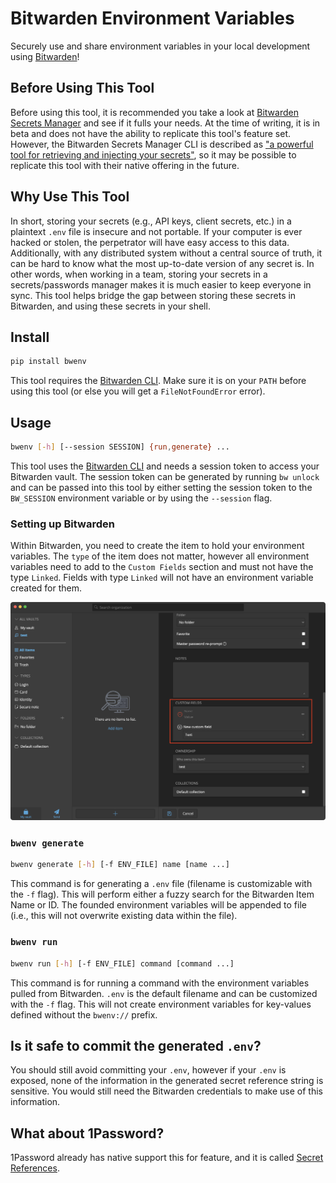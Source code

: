 # Bitwarden Environment Variables

Securely use and share environment variables in your local development using [Bitwarden](https://bitwarden.com/)!

## Before Using This Tool

Before using this tool, it is recommended you take a look at [Bitwarden Secrets Manager](https://bitwarden.com/products/secrets-manager/) and see if it fulls your needs. At the time of writing, it is in beta and does not have the ability to replicate this tool's feature set. However, the Bitwarden Secrets Manager CLI is described as ["a powerful tool for retrieving and injecting your secrets"](https://bitwarden.com/help/secrets-manager-cli/), so it may be possible to replicate this tool with their native offering in the future.

## Why Use This Tool

In short, storing your secrets (e.g., API keys, client secrets, etc.) in a plaintext `.env` file is insecure and not portable. If your computer is ever hacked or stolen, the perpetrator will have easy access to this data. Additionally, with any distributed system without a central source of truth, it can be hard to know what the most up-to-date version of any secret is. In other words, when working in a team, storing your secrets in a secrets/passwords manager makes it is much easier to keep everyone in sync. This tool helps bridge the gap between storing these secrets in Bitwarden, and using these secrets in your shell.

## Install

```sh
pip install bwenv
```

This tool requires the [Bitwarden CLI](https://bitwarden.com/help/cli/). Make sure it is on your `PATH` before using this tool (or else you will get a `FileNotFoundError` error).

## Usage

```sh
bwenv [-h] [--session SESSION] {run,generate} ...
```

This tool uses the [Bitwarden CLI](https://bitwarden.com/help/cli/) and needs a session token to access your Bitwarden vault. The session token can be generated by running `bw unlock` and can be passed into this tool by either setting the session token to the `BW_SESSION` environment variable or by using the `--session` flag.

### Setting up Bitwarden

Within Bitwarden, you need to create the item to hold your environment variables. The `type` of the item does not matter, however all environment variables need to add to the `Custom Fields` section and must not have the type `Linked`. Fields with type `Linked` will not have an environment variable created for them.

![Custom Fields in the Bitwarden App](assets/readme_bitwarden_custom_fields.png)

### `bwenv generate`

```sh
bwenv generate [-h] [-f ENV_FILE] name [name ...]
```

This command is for generating a `.env` file (filename is customizable with the `-f` flag). This will perform either a fuzzy search for the Bitwarden Item Name or ID. The founded environment variables will be appended to file (i.e., this will not overwrite existing data within the file).

### `bwenv run`

```sh
bwenv run [-h] [-f ENV_FILE] command [command ...]
```

This command is for running a command with the environment variables pulled from Bitwarden. `.env` is the default filename and can be customized with the `-f` flag. This will not create environment variables for key-values defined without the `bwenv://` prefix.

## Is it safe to commit the generated `.env`?

You should still avoid committing your `.env`, however if your `.env` is exposed, none of the information in the generated secret reference string is sensitive. You would still need the Bitwarden credentials to make use of this information.

## What about 1Password?

1Password already has native support this for feature, and it is called [Secret References](https://developer.1password.com/docs/cli/secret-references).
